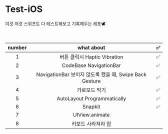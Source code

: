 # Test-iOS
이것 저것 스위프트 다 테스트해보고 기록해두는 레포🕊

<br>

| number   |      what about      |  ✅ |
|:----------:|:-------------:|:------:|
| 1 |  버튼 클릭시 Haptic Vibration | ✅ |
| 2 |    CodeBase NavigationBar   | ✅  |
| 3 | NavigationBar 보이지 않도록 했을 때, Swipe Back Gesture |   ✅  |
| 4 | 가로모드 막기 |   ✅  |
| 5 | AutoLayout Programmatically |  ✅   |
| 6 | Snapkit |   ✅  |
| 7 | UIView.animate |   |
| 8 | 키보드 사라져라 얍 |   |
